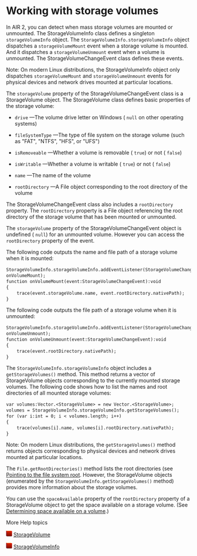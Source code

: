# Working with storage volumes

In AIR 2, you can detect when mass storage volumes are mounted or unmounted. The
StorageVolumeInfo class defines a singleton `storageVolumeInfo` object. The
`StorageVolumeInfo.storageVolumeInfo` object dispatches a `storageVolumeMount`
event when a storage volume is mounted. And it dispatches a
`storageVolumeUnmount` event when a volume is unmounted. The
StorageVolumeChangeEvent class defines these events.

Note: On modern Linux distributions, the StorageVolumeInfo object only
dispatches `storageVolumeMount` and `storageVolumeUnmount` events for physical
devices and network drives mounted at particular locations.

The `storageVolume` property of the StorageVolumeChangeEvent class is a
StorageVolume object. The StorageVolume class defines basic properties of the
storage volume:

- `drive` —The volume drive letter on Windows ( `null` on other operating
  systems)

- `fileSystemType` —The type of file system on the storage volume (such as
  "FAT", "NTFS", "HFS", or "UFS")

- `isRemoveable` —Whether a volume is removable ( `true`) or not ( `false`)

- `isWritable` —Whether a volume is writable ( `true`) or not ( `false`)

- `name` —The name of the volume

- `rootDirectory` —A File object corresponding to the root directory of the
  volume

The StorageVolumeChangeEvent class also includes a `rootDirectory` property. The
`rootDirectory` property is a File object referencing the root directory of the
storage volume that has been mounted or unmounted.

The `storageVolume` property of the StorageVolumeChangeEvent object is undefined
( `null`) for an unmounted volume. However you can access the `rootDirectory`
property of the event.

The following code outputs the name and file path of a storage volume when it is
mounted:

    StorageVolumeInfo.storageVolumeInfo.addEventListener(StorageVolumeChangeEvent.STORAGE_VOLUME_MOUNT, onVolumeMount);
    function onVolumeMount(event:StorageVolumeChangeEvent):void
    {
    	trace(event.storageVolume.name, event.rootDirectory.nativePath);
    }

The following code outputs the file path of a storage volume when it is
unmounted:

    StorageVolumeInfo.storageVolumeInfo.addEventListener(StorageVolumeChangeEvent.STORAGE_VOLUME_UNMOUNT, onVolumeUnmount);
    function onVolumeUnmount(event:StorageVolumeChangeEvent):void
    {
    	trace(event.rootDirectory.nativePath);
    }

The `StorageVolumeInfo.storageVolumeInfo` object includes a
`getStorageVolumes()` method. This method returns a vector of StorageVolume
objects corresponding to the currently mounted storage volumes. The following
code shows how to list the names and root directories of all mounted storage
volumes:

    var volumes:Vector.<StorageVolume> = new Vector.<StorageVolume>;
    volumes = StorageVolumeInfo.storageVolumeInfo.getStorageVolumes();
    for (var i:int = 0; i < volumes.length; i++)
    {
    	trace(volumes[i].name, volumes[i].rootDirectory.nativePath);
    }

Note: On modern Linux distributions, the `getStorageVolumes()` method returns
objects corresponding to physical devices and network drives mounted at
particular locations.

The `File.getRootDirectories()` method lists the root directories (see
[Pointing to the file system root](WS5b3ccc516d4fbf351e63e3d118676a4c56-7fc5.html).
However, the StorageVolume objects (enumerated by the
`StorageVolumeInfo.getStorageVolumes()` method) provides more information about
the storage volumes.

You can use the `spaceAvailable` property of the `rootDirectory` property of a
StorageVolume object to get the space available on a storage volume. (See
[Determining space available on a volume](WSC2FAD3B6-D59A-4e4d-B63F-9846584CF5D5.html).)

More Help topics

![](../../img/flashplatformLinkIndicator.png)
[StorageVolume](https://help.adobe.com/en_US/FlashPlatform/reference/actionscript/3/flash/filesystem/StorageVolume.html)

![](../../img/flashplatformLinkIndicator.png)
[StorageVolumeInfo](https://help.adobe.com/en_US/FlashPlatform/reference/actionscript/3/flash/filesystem/StorageVolumeInfo.html)
